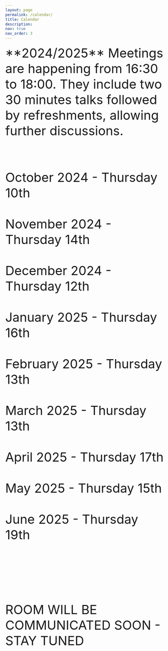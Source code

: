 ```yaml
---
layout: page
permalink: /calendar/
title: Calendar
description:
nav: true
nav_order: 3
---
```

<span style="font-size: 40px;">
**2024/2025**
<span style="font-size: 40px;">
Meetings are happening from 16:30 to 18:00. They include two 30 minutes talks followed by refreshments, allowing further discussions.<br><br><br>
<span style="font-size: 40px;">
October 2024 - Thursday 10th<br><br>
November 2024 - Thursday 14th <br><br>
December 2024 - Thursday 12th<br><br>
January 2025 - Thursday 16th <br><br>
February 2025 - Thursday 13th <br><br>
March 2025 - Thursday 13th <br><br>
April 2025 - Thursday 17th <br><br>
May 2025 - Thursday 15th <br><br>
June 2025 - Thursday 19th<br><br><br><br>

ROOM WILL BE COMMUNICATED SOON - STAY TUNED
